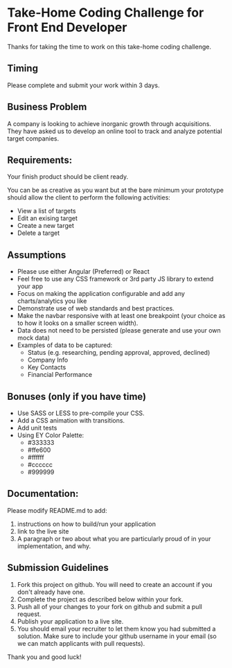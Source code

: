 # Take-Home Coding Challenge for Front End Developer

Thanks for taking the time to work on this take-home coding challenge.

## Timing

Please complete and submit your work within 3 days.

## Business Problem

A company is looking to achieve inorganic growth through acquisitions. They have asked us to develop an online tool to track and analyze potential target companies.

## Requirements:

Your finish product should be client ready.

You can be as creative as you want but at the bare minimum your prototype should allow the client to perform the following activities:

- View a list of targets
- Edit an exising target
- Create a new target
- Delete a target

## Assumptions

- Please use either Angular (Preferred) or React
- Feel free to use any CSS framework or 3rd party JS library to extend your app
- Focus on making the application configurable and add any charts/analytics you like
- Demonstrate use of web standards and best practices.
- Make the navbar responsive with at least one breakpoint (your choice as to how it looks on a smaller screen width).
- Data does not need to be persisted (please generate and use your own mock data)
- Examples of data to be captured:
  - Status (e.g. researching, pending approval, approved, declined)
  - Company Info
  - Key Contacts
  - Financial Performance

## Bonuses (only if you have time)

- Use SASS or LESS to pre-compile your CSS.
- Add a CSS animation with transitions.
- Add unit tests
- Using EY Color Palette:
  - #333333
  - #ffe600
  - #ffffff
  - #cccccc
  - #999999

## Documentation:

Please modify README.md to add:

1. instructions on how to build/run your application
2. link to the live site
3. A paragraph or two about what you are particularly proud of in your implementation, and why.

## Submission Guidelines

1. Fork this project on github. You will need to create an account if you don't already have one.
2. Complete the project as described below within your fork.
3. Push all of your changes to your fork on github and submit a pull request.
4. Publish your application to a live site.
5. You should email your recruiter to let them know you had submitted a solution. Make sure to include your github username in your email (so we can match applicants with pull requests).

Thank you and good luck!
